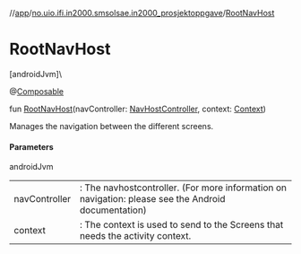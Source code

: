 //[app](../../index.md)/[no.uio.ifi.in2000.smsolsae.in2000_prosjektoppgave](index.md)/[RootNavHost](-root-nav-host.md)

# RootNavHost

[androidJvm]\

@[Composable](https://developer.android.com/reference/kotlin/androidx/compose/runtime/Composable.html)

fun [RootNavHost](-root-nav-host.md)(navController: [NavHostController](https://developer.android.com/reference/kotlin/androidx/navigation/NavHostController.html), context: [Context](https://developer.android.com/reference/kotlin/android/content/Context.html))

Manages the navigation between the different screens.

#### Parameters

androidJvm

| | |
|---|---|
| navController | : The navhostcontroller. (For more information on navigation: please see the Android documentation) |
| context | : The context is used to send to the Screens that needs the activity context. |
